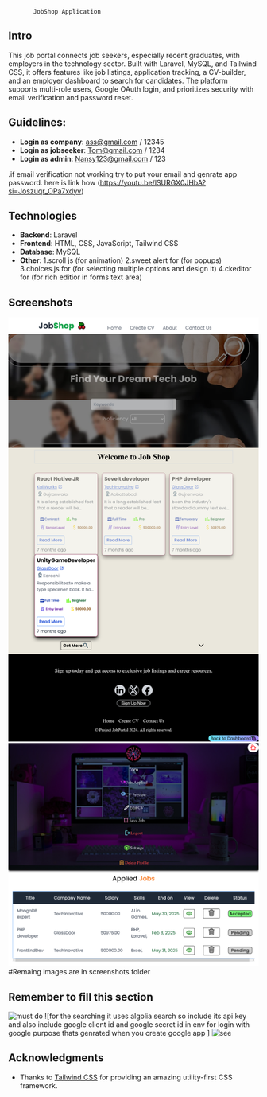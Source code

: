           JobShop Application
## Intro
This job portal connects job seekers, especially recent graduates, with employers in the technology sector. Built with Laravel, MySQL, and Tailwind CSS, it offers features like job listings, application tracking, a CV-builder, and an employer dashboard to search for candidates. The platform supports multi-role users, Google OAuth login, and prioritizes security with email verification and password reset.


## Guidelines:
- **Login as company**: ass@gmail.com / 12345
- **Login as jobseeker**: Tom@gmail.com / 1234
- **Login as admin**: Nansy123@gmail.com / 123

.if email verification not working try to put your email and genrate app password. here is link how (https://youtu.be/lSURGX0JHbA?si=Joszuqr_OPa7xdyv)


## Technologies
- **Backend**: Laravel
- **Frontend**: HTML, CSS, JavaScript, Tailwind CSS
- **Database**: MySQL
- **Other**: 
1.scroll js (for animation)
2.sweet alert for  (for popups)
3.choices.js for  (for selecting multiple options and design it)
4.ckeditor for  (for rich editior in forms text area)

## Screenshots
![Home Page](resources/screenshots/home.png)
![Jobseeker Dashboard](resources/screenshots/JobseekerDashboard.png)
#Remaing images are in screenshots folder

## Remember to fill this section
![must do](image.png)
![for the searching it uses algolia search so include its api key
and 
also include google client id and google secret id in env for login with google purpose thats genrated when you create google app 
]
![see](image-1.png)


## Acknowledgments
- Thanks to [Tailwind CSS](https://tailwindcss.com) for providing an amazing utility-first CSS framework.

